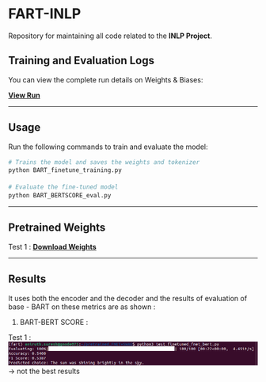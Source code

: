 # **FART-INLP**  
Repository for maintaining all code related to the **INLP Project**.

## **Training and Evaluation Logs**  
You can view the complete run details on Weights & Biases:  

[**View Run**](https://wandb.ai/aniruthzlatan-international-institue-of-information-tech/jedi-configs/runs/xhn7f79x?nw=nwuseraniruthzlatan)

---

## **Usage**  

Run the following commands to train and evaluate the model:

```bash
# Trains the model and saves the weights and tokenizer 
python BART_finetune_training.py 

# Evaluate the fine-tuned model 
python BART_BERTSCORE_eval.py

```

----

## **Pretrained Weights**  

Test 1 : [**Download Weights**](https://wandb.ai/aniruthzlatan-international-institue-of-information-tech/huggingface/runs/nng8h8kv?nw=nwuseraniruthzlatan)



---

## **Results**  
It uses both the encoder and the decoder and the results of evaluation of base - BART on these metrics are as shown : 

1. BART-BERT SCORE : 



Test 1 : ![Q](results/test_1_results.png) -> not the best results 



